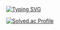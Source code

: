 [![Typing SVG](https://readme-typing-svg.demolab.com?font=Fira+Code&weight=500&size=32&pause=1000&color=93A3F7&background=6EFF6F00&center=true&vCenter=true&width=800&height=100&lines=Welcome+MillPRE's+Github)](https://github.com/MillPRE/)

[![Solved.ac Profile](http://mazassumnida.wtf/api/v2/generate_badge?boj=wkdduswl339)](https://solved.ac/wkdduswl339/)
<!--[![Anurag's GitHub stats](https://github-readme-stats.vercel.app/api?username=MillPRE)](https://github.com/MillPRE/github-readme-stats)-->
<!--[![Top Langs](https://github-readme-stats.vercel.app/api/top-langs/?username=MillPRE)](https://github.com/MillPRE/github-readme-stats)-->

